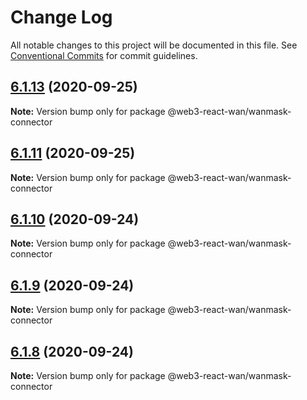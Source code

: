 # Change Log

All notable changes to this project will be documented in this file.
See [Conventional Commits](https://conventionalcommits.org) for commit guidelines.

## [6.1.13](https://github.com/codeoneline/web3-react/compare/v6.1.12...v6.1.13) (2020-09-25)

**Note:** Version bump only for package @web3-react-wan/wanmask-connector





## [6.1.11](https://github.com/codeoneline/web3-react/compare/v6.1.10...v6.1.11) (2020-09-25)

**Note:** Version bump only for package @web3-react-wan/wanmask-connector





## [6.1.10](https://github.com/codeoneline/web3-react/compare/v6.1.9...v6.1.10) (2020-09-24)

**Note:** Version bump only for package @web3-react-wan/wanmask-connector





## [6.1.9](https://github.com/codeoneline/web3-react/compare/v6.1.8...v6.1.9) (2020-09-24)

**Note:** Version bump only for package @web3-react-wan/wanmask-connector





## [6.1.8](https://github.com/codeoneline/web3-react/compare/v6.1.7...v6.1.8) (2020-09-24)

**Note:** Version bump only for package @web3-react-wan/wanmask-connector
